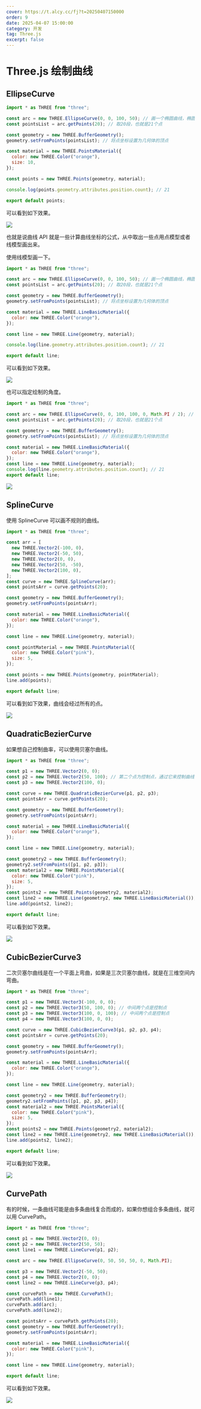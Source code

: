 ```yaml
---
cover: https://t.alcy.cc/fj?t=20250407150000
order: 9
date: 2025-04-07 15:00:00
category: 开发
tag: Three.js
excerpt: false
---
```


# Three.js 绘制曲线

## EllipseCurve

```javascript title="mesh.js"
import * as THREE from "three";

const arc = new THREE.EllipseCurve(0, 0, 100, 50); // 画一个椭圆曲线，椭圆中心是（0,0），长短轴分别是100和50
const pointsList = arc.getPoints(20); // 取20段，也就是21个点

const geometry = new THREE.BufferGeometry();
geometry.setFromPoints(pointsList); // 将点坐标设置为几何体的顶点

const material = new THREE.PointsMaterial({
  color: new THREE.Color("orange"),
  size: 10,
});

const points = new THREE.Points(geometry, material);

console.log(points.geometry.attributes.position.count); // 21

export default points;
```

可以看到如下效果。

![](https://happier-blog.oss-cn-qingdao.aliyuncs.com/Three.js绘制曲线01.png)

也就是说曲线 API 就是一些计算曲线坐标的公式，从中取出一些点用点模型或者线模型画出来。

使用线模型画一下。

```javascript {9-17} title="mesh.js"
import * as THREE from "three";

const arc = new THREE.EllipseCurve(0, 0, 100, 50); // 画一个椭圆曲线，椭圆中心是（0,0），长短轴分别是100和50
const pointsList = arc.getPoints(20); // 取20段，也就是21个点

const geometry = new THREE.BufferGeometry();
geometry.setFromPoints(pointsList); // 将点坐标设置为几何体的顶点

const material = new THREE.LineBasicMaterial({
  color: new THREE.Color("orange"),
});

const line = new THREE.Line(geometry, material);

console.log(line.geometry.attributes.position.count); // 21

export default line;
```

可以看到如下效果。

![](https://happier-blog.oss-cn-qingdao.aliyuncs.com/Three.js绘制曲线02.png)

也可以指定绘制的角度。

```javascript {3} title="mesh.js"
import * as THREE from "three";

const arc = new THREE.EllipseCurve(0, 0, 100, 100, 0, Math.PI / 2); // 长短轴一样就可以画圆， 弧度范围是0到Math.PI/2
const pointsList = arc.getPoints(20); // 取20段，也就是21个点

const geometry = new THREE.BufferGeometry();
geometry.setFromPoints(pointsList); // 将点坐标设置为几何体的顶点

const material = new THREE.LineBasicMaterial({
  color: new THREE.Color("orange"),
});
const line = new THREE.Line(geometry, material);
console.log(line.geometry.attributes.position.count); // 21
export default line;
```

![](https://happier-blog.oss-cn-qingdao.aliyuncs.com/Three.js绘制曲线03.png)

## SplineCurve

使用 SplineCurve 可以画不规则的曲线。

```javascript title="mesh.js"
import * as THREE from "three";

const arr = [
  new THREE.Vector2(-100, 0),
  new THREE.Vector2(-50, 50),
  new THREE.Vector2(0, 0),
  new THREE.Vector2(50, -50),
  new THREE.Vector2(100, 0),
];
const curve = new THREE.SplineCurve(arr);
const pointsArr = curve.getPoints(20);

const geometry = new THREE.BufferGeometry();
geometry.setFromPoints(pointsArr);

const material = new THREE.LineBasicMaterial({
  color: new THREE.Color("orange"),
});

const line = new THREE.Line(geometry, material);

const pointMaterial = new THREE.PointsMaterial({
  color: new THREE.Color("pink"),
  size: 5,
});

const points = new THREE.Points(geometry, pointMaterial);
line.add(points);

export default line;
```

可以看到如下效果，曲线会经过所有的点。

![](https://happier-blog.oss-cn-qingdao.aliyuncs.com/Three.js绘制曲线04.png)

## QuadraticBezierCurve

如果想自己控制曲率，可以使用贝塞尔曲线。

```javascript title="mesh.js"
import * as THREE from "three";

const p1 = new THREE.Vector2(0, 0);
const p2 = new THREE.Vector2(50, 100); // 第二个点为控制点，通过它来控制曲线的曲率
const p3 = new THREE.Vector2(100, 0);

const curve = new THREE.QuadraticBezierCurve(p1, p2, p3);
const pointsArr = curve.getPoints(20);

const geometry = new THREE.BufferGeometry();
geometry.setFromPoints(pointsArr);

const material = new THREE.LineBasicMaterial({
  color: new THREE.Color("orange"),
});

const line = new THREE.Line(geometry, material);

const geometry2 = new THREE.BufferGeometry();
geometry2.setFromPoints([p1, p2, p3]);
const material2 = new THREE.PointsMaterial({
  color: new THREE.Color("pink"),
  size: 5,
});
const points2 = new THREE.Points(geometry2, material2);
const line2 = new THREE.Line(geometry2, new THREE.LineBasicMaterial());
line.add(points2, line2);

export default line;
```

可以看到如下效果。

![](https://happier-blog.oss-cn-qingdao.aliyuncs.com/Three.js绘制曲线05.png)

## CubicBezierCurve3

二次贝塞尔曲线是在一个平面上弯曲，如果是三次贝塞尔曲线，就是在三维空间内弯曲。

```javascript title="mesh.js"
import * as THREE from "three";

const p1 = new THREE.Vector3(-100, 0, 0);
const p2 = new THREE.Vector3(50, 100, 0); // 中间两个点是控制点
const p3 = new THREE.Vector3(100, 0, 100); // 中间两个点是控制点
const p4 = new THREE.Vector3(100, 0, 0);

const curve = new THREE.CubicBezierCurve3(p1, p2, p3, p4);
const pointsArr = curve.getPoints(20);

const geometry = new THREE.BufferGeometry();
geometry.setFromPoints(pointsArr);

const material = new THREE.LineBasicMaterial({
  color: new THREE.Color("orange"),
});

const line = new THREE.Line(geometry, material);

const geometry2 = new THREE.BufferGeometry();
geometry2.setFromPoints([p1, p2, p3, p4]);
const material2 = new THREE.PointsMaterial({
  color: new THREE.Color("pink"),
  size: 5,
});
const points2 = new THREE.Points(geometry2, material2);
const line2 = new THREE.Line(geometry2, new THREE.LineBasicMaterial());
line.add(points2, line2);

export default line;
```

可以看到如下效果。

![](https://happier-blog.oss-cn-qingdao.aliyuncs.com/Three.js绘制曲线06.gif)

## CurvePath

有的时候，一条曲线可能是由多条曲线复合而成的，如果你想组合多条曲线，就可以用 CurvePath。

```javascript title="mesh.js"
import * as THREE from "three";

const p1 = new THREE.Vector2(0, 0);
const p2 = new THREE.Vector2(50, 50);
const line1 = new THREE.LineCurve(p1, p2);

const arc = new THREE.EllipseCurve(0, 50, 50, 50, 0, Math.PI);

const p3 = new THREE.Vector2(-50, 50);
const p4 = new THREE.Vector2(0, 0);
const line2 = new THREE.LineCurve(p3, p4);

const curvePath = new THREE.CurvePath();
curvePath.add(line1);
curvePath.add(arc);
curvePath.add(line2);

const pointsArr = curvePath.getPoints(20);
const geometry = new THREE.BufferGeometry();
geometry.setFromPoints(pointsArr);

const material = new THREE.LineBasicMaterial({
  color: new THREE.Color("pink"),
});

const line = new THREE.Line(geometry, material);

export default line;
```

可以看到如下效果。

![](https://happier-blog.oss-cn-qingdao.aliyuncs.com/Three.js绘制曲线07.png)